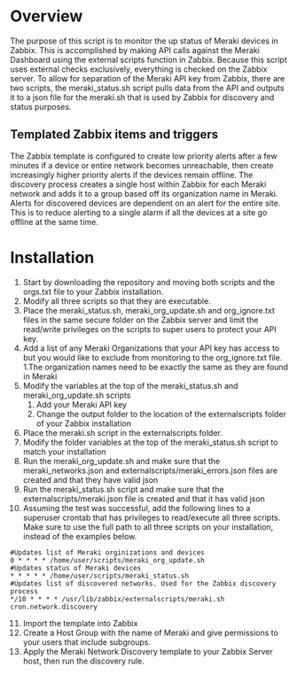 # Overview
 The purpose of this script is to monitor the up status of Meraki devices in Zabbix. This is accomplished by making API calls against the Meraki Dashboard using the external scripts function in Zabbix. Because this script uses external checks exclusively, everything is checked on the Zabbix server.
 To allow for separation of the Meraki API key from Zabbix, there are two scripts, the meraki_status.sh script pulls data from the API and outputs it to a json file for the meraki.sh that is used by Zabbix for discovery and status purposes.
## Templated Zabbix items and triggers
 The Zabbix template is configured to create low priority alerts after a few minutes if a device or entire network becomes unreachable, then create increasingly higher priority alerts if the devices remain offline. The discovery process creates a single host within Zabbix for each Meraki network and adds it to a group based off its organization name in Meraki. 
 Alerts for discovered devices are dependent on an alert for the entire site. This is to reduce alerting to a single alarm if all the devices at a site go offline at the same time. 
# Installation
 1.	Start by downloading the repository and moving both scripts and the orgs.txt file to your Zabbix installation.
 2. Modify all three scripts so that they are executable.
 3.	Place the meraki_status.sh, meraki_org_update.sh and org_ignore.txt files in the same secure folder on the Zabbix server and limit the read/write privileges on the scripts to super users to protect your API key.
 4. Add a list of any Meraki Organizations that your API key has access to but you would like to exclude from monitoring to the org_ignore.txt file. 
	1.The organization names need to be exactly the same as they are found in Meraki
 5.	Modify the variables at the top of the meraki_status.sh and meraki_org_update.sh scripts
	1. Add your Meraki API key
	2. Change the output folder to the location of the externalscripts folder of your Zabbix installation 
 6. Place the meraki.sh script in the externalscripts folder.
 7. Modify the folder variables at the top of the meraki_status.sh script to match your installation 
 8. Run the meraki_org_update.sh and make sure that the meraki_networks.json and externalscripts/meraki_errors.json files are created and that they have valid json
 9.	Run the meraki_status.sh script and make sure that the externalscripts/meraki.json file is created and that it has valid json
 10.	Assuming the test was successful, add the following lines to a superuser crontab that has privileges to read/execute all three scripts. Make sure to use the full path to all three scripts on your installation, instead of the examples below. 

 ```
 #Updates list of Meraki orginizations and devices
 0 * * * * /home/user/scripts/meraki_org_update.sh
 #Updates status of Meraki devices
 * * * * * /home/user/scripts/meraki_status.sh
 #Updates list of discovered networks. Used for the Zabbix discovery process
 */10 * * * * /usr/lib/zabbix/externalscripts/meraki.sh cron.network.discovery  
 ```

 11. Import the template into Zabbix
 12. Create a Host Group with the name of Meraki and give permissions to your users that include subgroups. 
 13. Apply the Meraki Network Discovery template to your Zabbix Server host, then run the discovery rule. 

